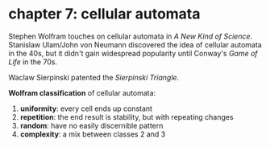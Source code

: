 # chapter 7: cellular automata
Stephen Wolfram touches on cellular automata in *A New Kind of Science*. Stanislaw Ulam/John von Neumann discovered
the idea of cellular automata in the 40s, but it didn't gain widespread popularity until Conway's *Game of Life* in the
70s.

Waclaw Sierpinski patented the *Sierpinski Triangle*.

**Wolfram classification** of cellular automata:
  1. **uniformity**: every cell ends up constant
  2. **repetition**: the end result is stability, but with repeating changes
  3. **random**: have no easily discernible pattern
  4. **complexity**: a mix between classes 2 and 3
